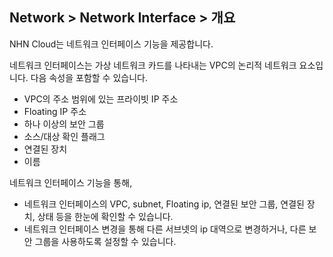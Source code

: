 ## Network > Network Interface > 개요

NHN Cloud는 네트워크 인터페이스 기능을 제공합니다.

네트워크 인터페이스는 가상 네트워크 카드를 나타내는 VPC의 논리적 네트워크 요소입니다.
다음 속성을 포함할 수 있습니다.
* VPC의 주소 범위에 있는 프라이빗 IP 주소
* Floating IP 주소
* 하나 이상의 보안 그룹
* 소스/대상 확인 플래그
* 연결된 장치
* 이름

네트워크 인터페이스 기능을 통해,
* 네트워크 인터페이스의 VPC, subnet, Floating ip, 연결된 보안 그룹, 연결된 장치, 상태 등을 한눈에 확인할 수 있습니다.
* 네트워크 인터페이스 변경을 통해 다른 서브넷의 ip 대역으로 변경하거나, 다른 보안 그룹을 사용하도록 설정할 수 있습니다.
